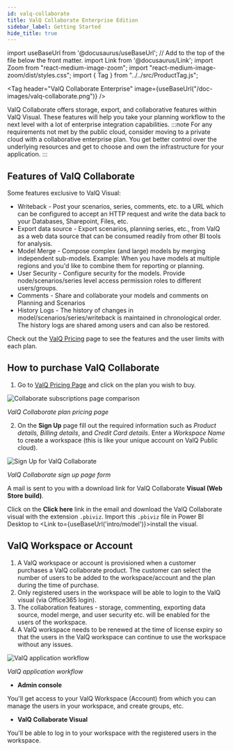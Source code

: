 ```yaml
---
id: valq-collaborate
title: ValQ Collaborate Enterprise Edition
sidebar_label: Getting Started
hide_title: true
---
```


import useBaseUrl from '@docusaurus/useBaseUrl'; // Add to the top of the file below the front matter.
import Link from '@docusaurus/Link';
import Zoom from "react-medium-image-zoom";
import "react-medium-image-zoom/dist/styles.css";
import { Tag } from "../../src/ProductTag.js";

<Tag
header="ValQ Collaborate Enterprise"
image={useBaseUrl("/doc-images/valq-collaborate.png")}
/>

ValQ Collaborate offers storage, export, and collaborative features within ValQ Visual. These features will help you take your planning workflow to the next level with a lot of enterprise integration capabilities. 
:::note
For any requirements not met by the public cloud, consider moving to a private cloud with a collaborative enterprise plan. You get better control over the underlying resources and get to choose and own the infrastructure for your application.
:::

## Features of ValQ Collaborate

Some features exclusive to ValQ Visual:
* <Link to={useBaseUrl('model/general#3-writeback')}>Writeback</Link> - Post your scenarios, series, comments, etc. to a URL which can be configured to accept an HTTP request and write the data back to your Databases, Sharepoint, Files, etc.
* <Link to={useBaseUrl('storage/features/export')}>Export data source</Link> - Export scenarios, planning series, etc., from ValQ as a web data source that can be consumed readily from other BI tools for analysis.
* <Link to={useBaseUrl('storage/features/model-merge')}>Model Merge</Link> - Compose complex (and large) models by merging independent sub-models. Example: When you have models at multiple regions and you'd like to combine them for reporting or planning.
* <Link to={useBaseUrl('storage/features/user-security')}>User Security</Link> - Configure security for the models. Provide node/scenarios/series level  access permission roles to different users/groups.
* <Link to={useBaseUrl('storage/features/commenting')}>Comments</Link> - Share and collaborate your models and comments on Planning and Scenarios
* <Link to={useBaseUrl('storage/features/history-logs')}>History Logs</Link> - The history of changes in model/scenarios/series/writeback is maintained in chronological order. The history logs are shared among users and can also be restored.
  
Check out the [ValQ Pricing](https://valq.com/pricing/) page to see the features and the user limits with each plan.

## How to purchase ValQ Collaborate

1. Go to [ValQ Pricing Page](https://valq.com/pricing/#collaborate) and click on the plan you wish to buy.
 <div style={{ textAlign: "center" }}>
  <Zoom>
    <img alt="Collaborate subscriptions page comparison" src={useBaseUrl("/doc-images/storage/pricing-page.png")} />
  </Zoom>
 </div>

 *ValQ Collaborate plan pricing page*

2. On the **Sign Up** page fill out the required information such as *Product details, Billing details*, and *Credit Card details*. Enter a *Workspace Name* to create a workspace (this is like your unique account on ValQ Public cloud). 
 <div style={{ textAlign: "center" }}>
  <Zoom>
    <img alt="Sign Up for ValQ Collaborate" src={useBaseUrl("/doc-images/storage/signup-page.png")} />
  </Zoom>
 </div>
 
 *ValQ Collaborate sign up page form*

A mail is sent to you with a download link for ValQ Collaborate **Visual (Web Store build)**.

Click on the **Click here** link in the email and download the ValQ Collaborate visual with the extension `.pbiviz`.
Import this `.pbiviz` file in Power BI Desktop to <Link to={useBaseUrl('intro/model')}>install the visual</Link>.

## ValQ Workspace or Account
	
1. A ValQ workspace or account is provisioned when a customer purchases a ValQ collaborate product. The customer can select the number of users to be added to the workspace/account and the plan during the time of purchase.
1. Only registered users in the workspace will be able to login to the ValQ visual (via Office365 login).
1. The collaboration features - storage, commenting, exporting data source, model merge, and user security etc. will be enabled for the users of the workspace.
1. A ValQ workspace needs to be renewed at the time of license expiry so that the users in the ValQ workspace can continue to use the workspace without any issues.

 <div style={{ textAlign: "center" }}>
  <Zoom>
    <img alt="ValQ application workflow" src={useBaseUrl("/doc-images/storage/valq-workflow.png")} />
  </Zoom>
 </div>

 *ValQ application workflow*

- **Admin console**

You'll get access to your ValQ Workspace (Account) from which you can manage the users in your workspace, and create groups, etc.

- **ValQ Collaborate Visual**

You'll be able to log in to your workspace with the registered users in the workspace.